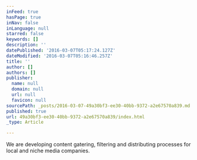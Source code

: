 ```yaml
---
inFeed: true
hasPage: true
inNav: false
inLanguage: null
starred: false
keywords: []
description: ''
datePublished: '2016-03-07T05:17:24.127Z'
dateModified: '2016-03-07T05:16:46.257Z'
title: ''
author: []
authors: []
publisher:
  name: null
  domain: null
  url: null
  favicon: null
sourcePath: _posts/2016-03-07-49a30bf3-ee30-40bb-9372-a2e67570a839.md
published: true
url: 49a30bf3-ee30-40bb-9372-a2e67570a839/index.html
_type: Article

---
```

We are developing content gatering, filtering and distributing processes for local and niche media companies.